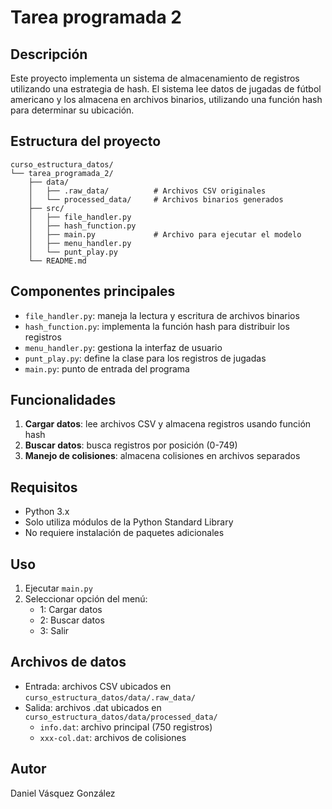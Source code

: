 # Tarea programada 2

## Descripción
Este proyecto implementa un sistema de almacenamiento de registros utilizando una estrategia de hash. El sistema lee datos de jugadas de fútbol americano y los almacena en archivos binarios, utilizando una función hash para determinar su ubicación.

## Estructura del proyecto
```
curso_estructura_datos/
└── tarea_programada_2/
    ├── data/
    │   ├── .raw_data/          # Archivos CSV originales
    │   └── processed_data/     # Archivos binarios generados
    ├── src/ 
    │   ├── file_handler.py
    │   ├── hash_function.py
    │   ├── main.py             # Archivo para ejecutar el modelo
    │   ├── menu_handler.py
    │   └── punt_play.py
    └── README.md
```

## Componentes principales
- `file_handler.py`: maneja la lectura y escritura de archivos binarios
- `hash_function.py`: implementa la función hash para distribuir los registros
- `menu_handler.py`: gestiona la interfaz de usuario
- `punt_play.py`: define la clase para los registros de jugadas
- `main.py`: punto de entrada del programa

## Funcionalidades
1. **Cargar datos**: lee archivos CSV y almacena registros usando función hash
2. **Buscar datos**: busca registros por posición (0-749)
3. **Manejo de colisiones**: almacena colisiones en archivos separados

## Requisitos
- Python 3.x
- Solo utiliza módulos de la Python Standard Library
- No requiere instalación de paquetes adicionales

## Uso
1. Ejecutar `main.py`
2. Seleccionar opción del menú:
   - 1: Cargar datos
   - 2: Buscar datos
   - 3: Salir

## Archivos de datos
- Entrada: archivos CSV ubicados en `curso_estructura_datos/data/.raw_data/`
- Salida: archivos .dat ubicados en `curso_estructura_datos/data/processed_data/`
  - `info.dat`: archivo principal (750 registros)
  - `xxx-col.dat`: archivos de colisiones

## Autor
Daniel Vásquez González
